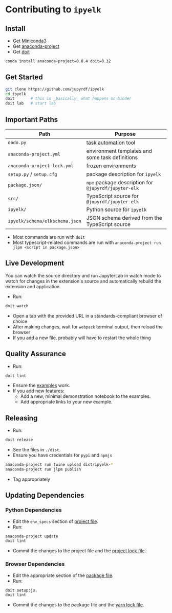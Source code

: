 # Contributing to `ipyelk`

## Install

- Get [Miniconda3](https://docs.conda.io/en/latest/miniconda.html)
- Get [anaconda-project](https://anaconda-project.readthedocs.io)
- Get [doit](https://pydoit.org)

```bash
conda install anaconda-project=0.8.4 doit=0.32
```

## Get Started

```bash
git clone https://github.com/jupyrdf/ipyelk
cd ipyelk
doit       # this is _basically_ what happens on binder
doit lab   # start lab
```

## Important Paths

| Path                           | Purpose                                              |
| ------------------------------ | ---------------------------------------------------- |
| `dodo.py`                      | task automation tool                                 |
| `anaconda-project.yml`         | environment templates and some task definitions      |
| `anaconda-project-lock.yml`    | frozen environments                                  |
| `setup.py` / `setup.cfg`       | package description for `ipyelk`                     |
| `package.json/`                | `npm` package description for `@jupyrdf/jupyter-elk` |
| `src/`                         | TypeScript source for `@jupyrdf/jupyter-elk`         |
| `ipyelk/`                      | Python source for `ipyelk`                           |
| `ipyelk/schema/elkschema.json` | JSON schema derived from the TypeScript source       |

- Most commands are run with `doit`
- Most typescript-related commands are run with
  `anaconda-project run jlpm <script in package.json>`

## Live Development

You can watch the source directory and run JupyterLab in watch mode to watch for changes
in the extension's source and automatically rebuild the extension and application.

- Run:

```bash
doit watch
```

- Open a tab with the provided URL in a standards-compliant browser of choice
- After making changes, wait for `webpack` terminal output, then reload the browser
- If you add a new file, probably will have to restart the whole thing

## Quality Assurance

- Run:

```bash
doit lint
```

- Ensure the [examples](./examples) work.
- If you add new features:
  - Add a new, minimal demonstration notebook to the examples.
  - Add appropriate links to your new example.

## Releasing

- Run:

```bash
doit release
```

- See the files in `./dist`.
- Ensure you have credentials for `pypi` and `npmjs`

```bash
anaconda-project run twine upload dist/ipyelk-*
anaconda-project run jlpm publish
```

- Tag appropriately

## Updating Dependencies

### Python Dependencies

- Edit the `env_specs` section of [project file](./anaconda-project.yml).
- Run:

```bash
anaconda-project update
doit lint
```

- Commit the changes to the project file and the
  [project lock file](./anaconda-project-lock.yml).

### Browser Dependencies

- Edit the appropriate section of the [package file](./package.json).
- Run:

```bash
doit setup:js
doit lint
```

- Commit the changes to the package file and the [yarn lock file](./yarn.lock).
